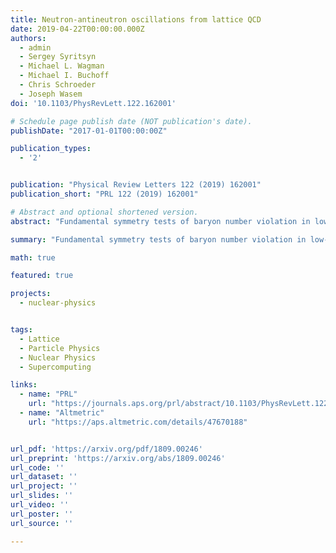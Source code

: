 ```yaml
---
title: Neutron-antineutron oscillations from lattice QCD
date: 2019-04-22T00:00:00.000Z
authors:
  - admin
  - Sergey Syritsyn
  - Michael L. Wagman
  - Michael I. Buchoff
  - Chris Schroeder
  - Joseph Wasem
doi: '10.1103/PhysRevLett.122.162001'

# Schedule page publish date (NOT publication's date).
publishDate: "2017-01-01T00:00:00Z"

publication_types:
  - '2'


publication: "Physical Review Letters 122 (2019) 162001"
publication_short: "PRL 122 (2019) 162001"

# Abstract and optional shortened version.
abstract: "Fundamental symmetry tests of baryon number violation in low-energy experiments can probe beyond the standard model (BSM) explanations of the matter-antimatter asymmetry of the Universe. Neutron-antineutron oscillations are predicted to be a signature of many baryogenesis mechanisms involving low-scale baryon number violation. This Letter presents first-principles calculations of neutron-antineutron matrix elements needed to accurately connect measurements of the neutron-antineutron oscillation rate to constraints on $|\\Delta B | = 2$ baryon number violation in BSM theories. Several important systematic uncertainties are controlled by using a state-of-the-art lattice gauge field ensemble with physical quark masses and approximate chiral symmetry, performing nonperturbative renormalization with perturbative matching to the modified minimal subtraction scheme, and studying excited state effects in two-state fits. Phenomenological implications are highlighted by comparing expected bounds from proposed neutron-antineutron oscillation experiments to predictions of a specific model of postsphaleron baryogenesis. Quantum chromodynamics is found to predict at least an order of magnitude more events in neutron-antineutron oscillation experiments than previous estimates based on the ``MIT bag model'' for fixed BSM parameters. Lattice artifacts and other systematic uncertainties that are not controlled in this pioneering calculation are not expected to significantly change this conclusion."

summary: "Fundamental symmetry tests of baryon number violation in low-energy experiments can probe beyond the standard model (BSM) explanations of the matter-antimatter asymmetry of the Universe. Neutron-antineutron oscillations are predicted to be a signature of many baryogenesis mechanisms involving low-scale baryon number violation. This publication presents first-principles calculations of neutron-antineutron matrix elements needed to accurately understand measurements of the neutron-antineutron oscillation rate."

math: true

featured: true

projects:
  - nuclear-physics


tags:
  - Lattice
  - Particle Physics
  - Nuclear Physics
  - Supercomputing

links:
  - name: "PRL"
    url: "https://journals.aps.org/prl/abstract/10.1103/PhysRevLett.122.162001"
  - name: "Altmetric"
    url: "https://aps.altmetric.com/details/47670188"


url_pdf: 'https://arxiv.org/pdf/1809.00246'
url_preprint: 'https://arxiv.org/abs/1809.00246'
url_code: ''
url_dataset: ''
url_project: ''
url_slides: ''
url_video: ''
url_poster: ''
url_source: ''

---
```

